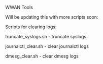 WWAN Tools

Will be updating this with more scripts soon:



Scripts for clearing logs:

truncate_syslogs.sh   - truncate syslogs

journalctl_clear.sh - clear journalctl logs

dmesg_clear.sh - clear dmesg logs


